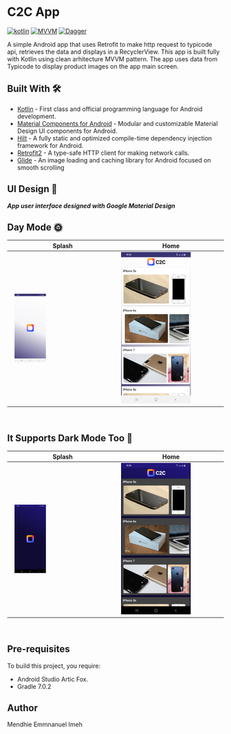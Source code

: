 # C2C App
[![kotlin](https://img.shields.io/badge/Kotlin-1.4.xx-blue)](https://kotlinlang.org/) [![MVVM ](https://img.shields.io/badge/Architecture-MVVM-brightgreen)](http://hannesdorfmann.com/android/mosby3-mvi-1) [![Dagger](https://img.shields.io/badge/Dagger-Hilt-orange)](https://dagger.dev/hilt)

A simple Android app that uses Retrofit to make http request to typicode api, retrieves the data and displays in a RecyclerView. This app is built fully with Kotlin using clean arhitecture MVVM pattern.
The app uses data from Typicode to display product images on the app main screen.

## Built With 🛠
- [Kotlin](https://kotlinlang.org/) - First class and official programming language for Android development.
- [Material Components for Android](https://github.com/material-components/material-components-android) - Modular and customizable Material Design UI components for Android.
- [Hilt](https://dagger.dev/hilt/) - A fully static and optimized compile-time dependency injection framework for Android.
- [Retrofit2](https://square.github.io/retrofit/) - A type-safe HTTP client for making network calls.
- [Glide](https://bumptech.github.io/glide/) - An image loading and caching library for Android focused on smooth scrolling

## UI Design 🎨

***App user interface designed with Google Material Design***
<br />

## Day Mode 🌞
Splash | Home 
--- | --- 
<img src="https://raw.githubusercontent.com/megamendhie/c2c-app/main/images/img1.jpg" width="30%" vspace="10" hspace="10">  | <img src="https://raw.githubusercontent.com/megamendhie/c2c-app/main/images/img2.jpg" width="70%"> 

<br />

## It Supports Dark Mode Too 🌚
Splash | Home 
--- | --- 
<img src="https://raw.githubusercontent.com/megamendhie/c2c-app/main/images/img3.jpg" width="30%" vspace="10" hspace="10">  | <img src="https://raw.githubusercontent.com/megamendhie/c2c-app/main/images/img4.jpg" width="70%"> 

<br />


## Pre-requisites
To build this project, you require:
* Android Studio Artic Fox.
* Gradle 7.0.2


## Author
Mendhie Emmnanuel Imeh